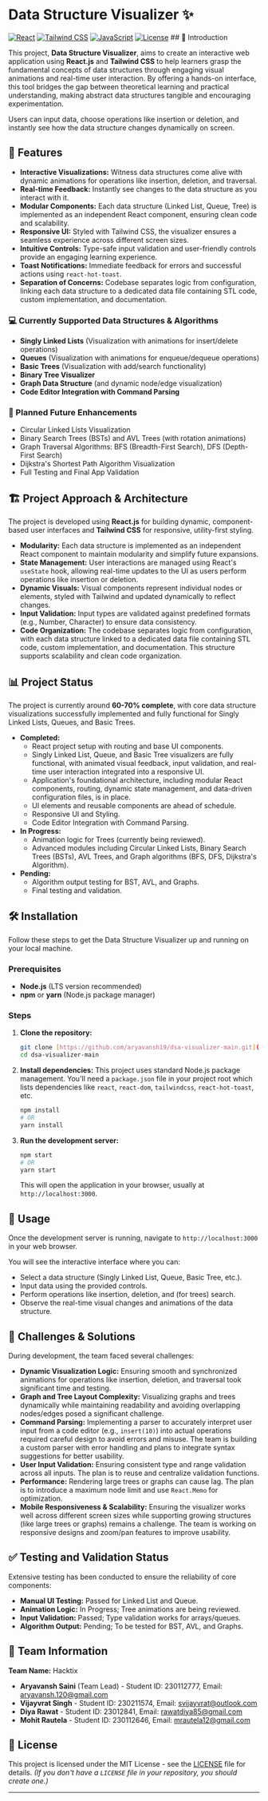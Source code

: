 # Data Structure Visualizer ✨

[![React](https://img.shields.io/badge/React-20232A?style=for-the-badge&logo=react&logoColor=61DAFB)](https://react.dev/)
[![Tailwind CSS](https://img.shields.io/badge/Tailwind_CSS-38B2AC?style=for-the-badge&logo=tailwind-css&logoColor=white)](https://tailwindcss.com/)
[![JavaScript](https://img.shields.io/badge/JavaScript-F7DF1E?style=for-the-badge&logo=javascript&logoColor=black)](https://developer.mozilla.org/en-US/docs/Web/JavaScript)
[![License](https://img.shields.io/badge/License-MIT-yellow.svg)](LICENSE) ## 🌟 Introduction

This project, **Data Structure Visualizer**, aims to create an interactive web application using **React.js** and **Tailwind CSS** to help learners grasp the fundamental concepts of data structures through engaging visual animations and real-time user interaction. By offering a hands-on interface, this tool bridges the gap between theoretical learning and practical understanding, making abstract data structures tangible and encouraging experimentation.

Users can input data, choose operations like insertion or deletion, and instantly see how the data structure changes dynamically on screen.

## 🚀 Features

* **Interactive Visualizations:** Witness data structures come alive with dynamic animations for operations like insertion, deletion, and traversal.
* **Real-time Feedback:** Instantly see changes to the data structure as you interact with it.
* **Modular Components:** Each data structure (Linked List, Queue, Tree) is implemented as an independent React component, ensuring clean code and scalability.
* **Responsive UI:** Styled with Tailwind CSS, the visualizer ensures a seamless experience across different screen sizes.
* **Intuitive Controls:** Type-safe input validation and user-friendly controls provide an engaging learning experience.
* **Toast Notifications:** Immediate feedback for errors and successful actions using `react-hot-toast`.
* **Separation of Concerns:** Codebase separates logic from configuration, linking each data structure to a dedicated data file containing STL code, custom implementation, and documentation.

### 💻 Currently Supported Data Structures & Algorithms

* **Singly Linked Lists** (Visualization with animations for insert/delete operations)
* **Queues** (Visualization with animations for enqueue/dequeue operations)
* **Basic Trees** (Visualization with add/search functionality)
* **Binary Tree Visualizer**
* **Graph Data Structure** (and dynamic node/edge visualization)
* **Code Editor Integration with Command Parsing**

### 🔮 Planned Future Enhancements

* Circular Linked Lists Visualization
* Binary Search Trees (BSTs) and AVL Trees (with rotation animations)
* Graph Traversal Algorithms: BFS (Breadth-First Search), DFS (Depth-First Search)
* Dijkstra's Shortest Path Algorithm Visualization
* Full Testing and Final App Validation

## 🏗️ Project Approach & Architecture

The project is developed using **React.js** for building dynamic, component-based user interfaces and **Tailwind CSS** for responsive, utility-first styling.

* **Modularity:** Each data structure is implemented as an independent React component to maintain modularity and simplify future expansions.
* **State Management:** User interactions are managed using React's `useState` hook, allowing real-time updates to the UI as users perform operations like insertion or deletion.
* **Dynamic Visuals:** Visual components represent individual nodes or elements, styled with Tailwind and updated dynamically to reflect changes.
* **Input Validation:** Input types are validated against predefined formats (e.g., Number, Character) to ensure data consistency.
* **Code Organization:** The codebase separates logic from configuration, with each data structure linked to a dedicated data file containing STL code, custom implementation, and documentation. This structure supports scalability and clean code organization.

## 📊 Project Status

The project is currently around **60-70% complete**, with core data structure visualizations successfully implemented and fully functional for Singly Linked Lists, Queues, and Basic Trees.

* **Completed:**
    * React project setup with routing and base UI components.
    * Singly Linked List, Queue, and Basic Tree visualizers are fully functional, with animated visual feedback, input validation, and real-time user interaction integrated into a responsive UI.
    * Application's foundational architecture, including modular React components, routing, dynamic state management, and data-driven configuration files, is in place.
    * UI elements and reusable components are ahead of schedule.
    * Responsive UI and Styling.
    * Code Editor Integration with Command Parsing.
* **In Progress:**
    * Animation logic for Trees (currently being reviewed).
    * Advanced modules including Circular Linked Lists, Binary Search Trees (BSTs), AVL Trees, and Graph algorithms (BFS, DFS, Dijkstra's Algorithm).
* **Pending:**
    * Algorithm output testing for BST, AVL, and Graphs.
    * Final testing and validation.

## 🛠️ Installation

Follow these steps to get the Data Structure Visualizer up and running on your local machine.

### Prerequisites

* **Node.js** (LTS version recommended)
* **npm** or **yarn** (Node.js package manager)

### Steps

1.  **Clone the repository:**
    ```bash
    git clone [https://github.com/aryavansh19/dsa-visualizer-main.git](https://github.com/aryavansh19/dsa-visualizer-main.git)
    cd dsa-visualizer-main
    ```

2.  **Install dependencies:**
    This project uses standard Node.js package management. You'll need a `package.json` file in your project root which lists dependencies like `react`, `react-dom`, `tailwindcss`, `react-hot-toast`, etc.

    ```bash
    npm install
    # OR
    yarn install
    ```

3.  **Run the development server:**
    ```bash
    npm start
    # OR
    yarn start
    ```
    This will open the application in your browser, usually at `http://localhost:3000`.

## 🚀 Usage

Once the development server is running, navigate to `http://localhost:3000` in your web browser.

You will see the interactive interface where you can:
* Select a data structure (Singly Linked List, Queue, Basic Tree, etc.).
* Input data using the provided controls.
* Perform operations like insertion, deletion, and (for trees) search.
* Observe the real-time visual changes and animations of the data structure.

## 🚧 Challenges & Solutions

During development, the team faced several challenges:

* **Dynamic Visualization Logic:** Ensuring smooth and synchronized animations for operations like insertion, deletion, and traversal took significant time and testing.
* **Graph and Tree Layout Complexity:** Visualizing graphs and trees dynamically while maintaining readability and avoiding overlapping nodes/edges posed a significant challenge.
* **Command Parsing:** Implementing a parser to accurately interpret user input from a code editor (e.g., `insert(10)`) into actual operations required careful design to avoid errors and misuse. The team is building a custom parser with error handling and plans to integrate syntax suggestions for better usability.
* **User Input Validation:** Ensuring consistent type and range validation across all inputs. The plan is to reuse and centralize validation functions.
* **Performance:** Rendering large trees or graphs can cause lag. The plan is to introduce a maximum node limit and use `React.Memo` for optimization.
* **Mobile Responsiveness & Scalability:** Ensuring the visualizer works well across different screen sizes while supporting growing structures (like large trees or graphs) remains a challenge. The team is working on responsive designs and zoom/pan features to improve usability.

## ✅ Testing and Validation Status

Extensive testing has been conducted to ensure the reliability of core components:

* **Manual UI Testing:** Passed for Linked List and Queue.
* **Animation Logic:** In Progress; Tree animations are being reviewed.
* **Input Validation:** Passed; Type validation works for arrays/queues.
* **Algorithm Output:** Pending; To be tested for BST, AVL, and Graphs.

## 👥 Team Information

**Team Name:** Hacktix

* **Aryavansh Saini** (Team Lead) - Student ID: 230112777, Email: aryavansh.120@gmail.com
* **Vijayvrat Singh** - Student ID: 230211574, Email: svijayvrat@outlook.com
* **Diya Rawat** - Student ID: 23012841, Email: rawatdiya85@gmail.com
* **Mohit Rautela** - Student ID: 230112646, Email: mrautela12@gmail.com

## 📄 License

This project is licensed under the MIT License - see the [LICENSE](LICENSE) file for details.
*(If you don't have a `LICENSE` file in your repository, you should create one.)*

---
